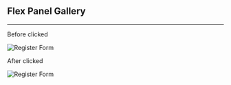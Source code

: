 ## Flex Panel Gallery

<hr>

Before clicked

![Register Form](https://i.hizliresim.com/y8arWr.png)


After clicked

![Register Form](https://i.hizliresim.com/Fwq05N.png)